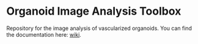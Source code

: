 # Organoid Image Analysis Toolbox
Repository for the image analysis of vascularized organoids. You can find the documentation here: [wiki](https://github.com/gerhardt-lab/organoid-image-analysis/wiki). 
